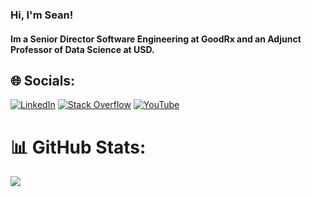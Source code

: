 ### Hi, I'm Sean!
#### Im a Senior Director Software Engineering at GoodRx and an Adjunct Professor of Data Science at USD. 

## 🌐 Socials:
[![LinkedIn](https://img.shields.io/badge/LinkedIn-%230077B5.svg?logo=linkedin&logoColor=white)](https://www.linkedin.com/in/seanmartincoyne/) [![Stack Overflow](https://img.shields.io/badge/-Stackoverflow-FE7A16?logo=stack-overflow&logoColor=white)](https://stackoverflow.com/users/2741039/sean-coyne) [![YouTube](https://img.shields.io/badge/YouTube-%23FF0000.svg?logo=YouTube&logoColor=white)](https://www.youtube.com/channel/UCxxf-3DEhY3saVLKVIGucdQ/featured) 

# 📊 GitHub Stats:
![](https://github-readme-streak-stats.herokuapp.com/?user=scoyne2&theme=default&hide_border=false)<br/>
